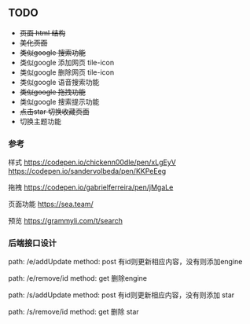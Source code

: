 <!--
 * @Author: your name
 * @Date: 2021-10-14 13:37:50
 * @LastEditTime: 2021-12-22 20:08:10
 * @LastEditors: Please set LastEditors
 * @Description: In User Settings Edit
 * @FilePath: /grammyli/search/README.md
-->


## TODO

- ~~页面 html 结构~~
- ~~美化页面~~
- ~~类似google 搜索功能~~
- 类似google 添加网页 tile-icon
- 类似google 删除网页 tile-icon
- 类似google 语音搜索功能
- ~~类似google 拖拽功能~~
- 类似google 搜索提示功能
- ~~点击star 切换收藏页面~~
- 切换主题功能

### 参考

样式
https://codepen.io/chickenn00dle/pen/xLgEyV
https://codepen.io/sandervolbeda/pen/KKPeEeg

拖拽
https://codepen.io/gabrielferreira/pen/jMgaLe

页面功能
https://sea.team/

预览
https://grammyli.com/t/search

### 后端接口设计

path: /e/addUpdate
method: post
有id则更新相应内容，没有则添加engine

 
path: /e/remove/id
method: get
删除engine


path: /s/addUpdate
method: post
有id则更新相应内容，没有则添加 star

path: /s/remove/id
method: get
删除 star


